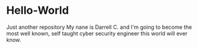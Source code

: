 # Hello-World
Just another repository 
My nane is Darrell C. and I'm going to become the most well known, self taught cyber security engineer this world will ever know.
